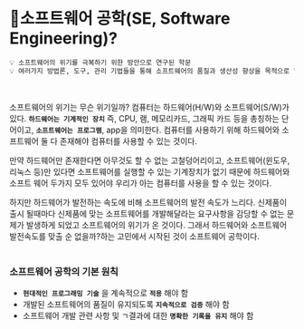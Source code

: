 # 🌈소프트웨어 공학(SE, Software Engineering)?
```markdown
💡 소프트웨어의 위기를 극복하기 위한 방안으로 연구된 학문
💡 여러가지 방법론, 도구, 관리 기법들을 통해 소프트웨어의 품질과 생산성 향상을 목적으로 함
```
<br>

소프트웨어의 위기는 무슨 위기일까?
컴퓨터는 하드웨어(H/W)와 소프트웨어(S/W)가 있다.
**`하드웨어는 기계적인 장치`** 즉, CPU, 램, 메모리카드, 그래픽 카드 등을 총칭하는 단어이고, **`소프트웨어는 프로그램`**, app을 의미한다.
컴퓨터를 사용하기 위해 하드웨어와 소프트웨어 둘 다 존재해야 컴퓨터를 사용할 수 있는 것이다.  

만약 하드웨어만 존재한다면 아무것도 할 수 없는 고철덩어리이고, 소프트웨어(윈도우, 리눅스 등)만 있다면 소프트웨어를 실행할 수 있는 기계장치가 없기 때문에 하드웨어와 소프트 웨어 두가지 모두 있어야 우리가 아는 컴퓨터를 사용을 할 수 있는 것이다.

하지만 하드웨어가 발전하는 속도에 비해 소프트웨어의 발전 속도가 느리다.
신제품이 출시 될때마다 신제품에 맞는 소프트웨어를 개발해달라는 요구사항을 감당할 수 없는 문제가 발생하게 되었고 소프트웨어의 위기가 온 것이다.
그래서 하드웨어와 소프트웨어 발전속도를 맞출 순 없을까?하는 고민에서 시작된 것이 소프트웨어 공학이다.
<br/>
<br/>

### 소프트웨어 공학의 기본 원칙
- **`현대적인 프로그래밍 기술`** 을 계속적으로 **`적용`** 해야 함
- 개발된 소프트웨어의 품질이 유지되도록 **`지속적으로 검증`** 해야 함
- 소프트웨어 개발 관련 사항 및 ㄱ결과에 대한 **`명확한 기록을 유지`** 해야 함